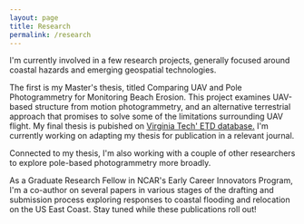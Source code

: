 ```yaml
---
layout: page
title: Research
permalink: /research
---
```


I'm currently involved in a few research projects, generally focused around coastal hazards and emerging geospatial technologies.

The first is my Master's thesis, titled Comparing UAV and Pole Photogrammetry for Monitoring Beach Erosion. This project examines UAV-based structure from motion photogrammetry,
and an alternative terrestrial approach that promises to solve some of the limitations surrounding UAV flight. My final thesis is pubished on [Virginia Tech' ETD database.](https://vtechworks.lib.vt.edu/handle/10919/104997) I'm currently working on adapting my thesis for publication in a relevant journal.

Connected to my thesis, I'm also working with a couple of other researchers to explore pole-based photogrammetry more broadly.

As a Graduate Research Fellow in NCAR's Early Career Innovators Program, I'm a co-author on several papers in various stages of the drafting and submission process exploring responses to coastal flooding and relocation on the US East Coast. Stay tuned while these publications roll out!
